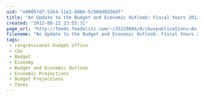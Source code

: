 ```yaml
---
uid: "e00057d7-53b4-11e2-88bb-5c969d8d366f"
title: "An Update to the Budget and Economic Outlook: Fiscal Years 2012 to 2022"
created: "2012-08-22 23:55:31"
page_url: "http://feeds.feedblitz.com/~/33229604/0/cbospublications~An-Update-to-the-Budget-and-Economic-Outlook-Fiscal-Years-to"
filename: "An Update to the Budget and Economic Outlook: Fiscal Years 2012 to 2022.html"
tags: 
 - congressional budget office
 - cbo
 - Budget
 - Economy
 - Budget and Economic Outlook
 - Economic Projections
 - Budget Projections
 - Taxes
---
```

